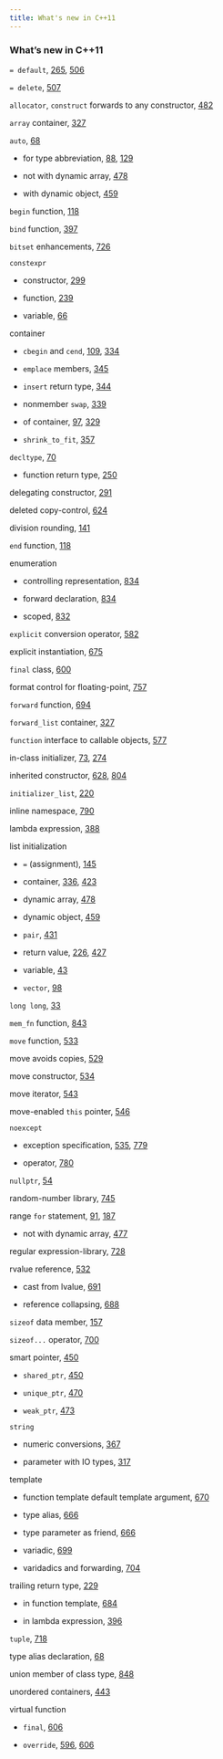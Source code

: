 ```yaml
---
title: What's new in C++11
---
```


<h3>What’s new in C++11</h3>
<p><code>= default</code>, <a href="073-7.1._defining_abstract_data_types.html#filepos1815669">265</a>, <a href="121-13.1._copy_assign_and_destroy.html#filepos3257021">506</a></p>
<p><code>= delete</code>, <a href="121-13.1._copy_assign_and_destroy.html#filepos3262148">507</a></p>
<p><code>allocator</code>, <code>construct</code> forwards to any constructor, <a href="115-12.2._dynamic_arrays.html#filepos3127513">482</a></p>
<p><code>array</code> container, <a href="089-9.1._overview_of_the_sequential_containers.html#filepos2177258">327</a></p>
<p><code>auto</code>, <a href="025-2.5._dealing_with_types.html#filepos537903">68</a></p>
<ul><li><p>for type abbreviation, <a href="031-3.2._library_string_type.html#filepos674460">88</a>, <a href="035-3.6._multidimensional_arrays.html#filepos962635">129</a></p></li><li><p>not with dynamic array, <a href="115-12.2._dynamic_arrays.html#filepos3098772">478</a></p></li><li><p>with dynamic object, <a href="114-12.1._dynamic_memory_and_smart_pointers.html#filepos2963288">459</a></p></li></ul>

<p><code>begin</code> function, <a href="034-3.5._arrays.html#filepos887176">118</a></p>
<p><code>bind</code> function, <a href="100-10.3._customizing_operations.html#filepos2585437">397</a></p>
<p><code>bitset</code> enhancements, <a href="164-17.2._the_bitset_type.html#filepos4618016">726</a></p>
<p><code>constexpr</code></p>
<ul><li><p>constructor, <a href="077-7.5._constructors_revisited.html#filepos2018383">299</a></p></li><li><p>function, <a href="067-6.5._features_for_specialized_uses.html#filepos1648710">239</a></p></li><li><p>variable, <a href="024-2.4._const_qualifier.html#filepos523317">66</a></p></li></ul>

<p><a id="filepos5525349"></a>container</p>
<ul><li><p><code>cbegin</code> and <code>cend</code>, <a href="033-3.4._introducing_iterators.html#filepos823731">109</a>, <a href="090-9.2._container_library_overview.html#filepos2216072">334</a></p></li><li><p><code>emplace</code> members, <a href="091-9.3._sequential_container_operations.html#filepos2282884">345</a></p></li><li><p><code>insert</code> return type, <a href="091-9.3._sequential_container_operations.html#filepos2275648">344</a></p></li><li><p>nonmember <code>swap</code>, <a href="090-9.2._container_library_overview.html#filepos2245488">339</a></p></li><li><p>of container, <a href="032-3.3._library_vector_type.html#filepos739629">97</a>, <a href="090-9.2._container_library_overview.html#filepos2189692">329</a></p></li><li><p><code>shrink_to_fit</code>, <a href="092-9.4._how_a_vector_grows.html#filepos2354820">357</a></p></li></ul>

<p><code>decltype</code>, <a href="025-2.5._dealing_with_types.html#filepos558223">70</a></p>
<ul><li><p>function return type, <a href="069-6.7._pointers_to_functions.html#filepos1720652">250</a></p></li></ul>
<p>delegating constructor, <a href="077-7.5._constructors_revisited.html#filepos1968741">291</a></p>
<p>deleted copy-control, <a href="148-15.7._constructors_and_copy_control.html#filepos3985641">624</a></p>
<p>division rounding, <a href="040-4.2._arithmetic_operators.html#filepos1037329">141</a></p>
<p><code>end</code> function, <a href="034-3.5._arrays.html#filepos887176">118</a></p>
<p>enumeration</p>
<ul><li><p>controlling representation, <a href="179-19.3._enumerations.html#filepos5212883">834</a></p></li><li><p>forward declaration, <a href="179-19.3._enumerations.html#filepos5212883">834</a></p></li><li><p>scoped, <a href="178-19.2._runtime_type_identification.html#filepos5200560">832</a></p></li></ul>

<p><code>explicit</code> conversion operator, <a href="138-14.9._overloading_conversions_and_operators.html#filepos3725848">582</a></p>
<p>explicit instantiation, <a href="154-16.1._defining_a_template.html#filepos4300047">675</a></p>
<p><code>final</code> class, <a href="143-15.2._defining_base_and_derived_classes.html#filepos3828987">600</a></p>
<p>format control for floating-point, <a href="167-17.5._the_io_library_revisited.html#filepos4779185">757</a></p>
<p><a id="filepos5528643"></a><code>forward</code> function, <a href="155-16.2._template_argument_deduction.html#filepos4430345">694</a></p>
<p><code>forward_list</code> container, <a href="089-9.1._overview_of_the_sequential_containers.html#filepos2177258">327</a></p>
<p><code>function</code> interface to callable objects, <a href="137-14.8._functioncall_operator.html#filepos3693609">577</a></p>
<p>in-class initializer, <a href="026-2.6._defining_our_own_data_structures.html#filepos579560">73</a>, <a href="075-7.3._additional_class_features.html#filepos1868141">274</a></p>
<p>inherited constructor, <a href="148-15.7._constructors_and_copy_control.html#filepos4007500">628</a>, <a href="173-18.3._multiple_and_virtual_inheritance.html#filepos5032290">804</a></p>
<p><code>initializer_list</code>, <a href="064-6.2._argument_passing.html#filepos1533816">220</a></p>
<p>inline namespace, <a href="172-18.2._namespaces.html#filepos4951703">790</a></p>
<p><a id="filepos5529796"></a>lambda expression, <a href="100-10.3._customizing_operations.html#filepos2531609">388</a></p>
<p><a id="filepos5529918"></a>list initialization</p>
<ul><li><p><code>=</code> (assignment), <a href="042-4.4._assignment_operators.html#filepos1067326">145</a></p></li><li><p>container, <a href="090-9.2._container_library_overview.html#filepos2226365">336</a>, <a href="108-11.2._overview_of_the_associative_containers.html#filepos2739663">423</a></p></li><li><p>dynamic array, <a href="115-12.2._dynamic_arrays.html#filepos3098772">478</a></p></li><li><p>dynamic object, <a href="114-12.1._dynamic_memory_and_smart_pointers.html#filepos2963288">459</a></p></li><li><p><code>pair</code>, <a href="109-11.3._operations_on_associative_containers.html#filepos2792631">431</a></p></li><li><p>return value, <a href="065-6.3._return_types_and_the_return_statement.html#filepos1567946">226</a>, <a href="108-11.2._overview_of_the_associative_containers.html#filepos2766699">427</a></p></li><li><p>variable, <a href="022-2.2._variables.html#filepos358328">43</a></p></li><li><p><code>vector</code>, <a href="032-3.3._library_vector_type.html#filepos749603">98</a></p></li></ul>

<p><code>long long</code>, <a href="021-2.1._primitive_builtin_types.html#filepos290839">33</a></p>
<p><code>mem_fn</code> function, <a href="180-19.4._pointer_to_class_member.html#filepos5276101">843</a></p>
<p><a id="filepos5531677"></a><code>move</code> function, <a href="126-13.6._moving_objects.html#filepos3433996">533</a></p>
<p>move avoids copies, <a href="125-13.5._classes_that_manage_dynamic_memory.html#filepos3408459">529</a></p>
<p><a id="filepos5531973"></a>move constructor, <a href="126-13.6._moving_objects.html#filepos3439682">534</a></p>
<p>move iterator, <a href="126-13.6._moving_objects.html#filepos3494424">543</a></p>
<p>move-enabled <code>this</code> pointer, <a href="126-13.6._moving_objects.html#filepos3512820">546</a></p>
<p><code>noexcept</code></p>
<ul><li><p>exception specification, <a href="126-13.6._moving_objects.html#filepos3444873">535</a>, <a href="171-18.1._exception_handling.html#filepos4894536">779</a></p></li><li><p>operator, <a href="171-18.1._exception_handling.html#filepos4900567">780</a></p></li></ul>

<p><code>nullptr</code>, <a href="023-2.3._compound_types.html#filepos424456">54</a></p>
<p>random-number library, <a href="166-17.4._random_numbers.html#filepos4713562">745</a></p>
<p>range <code>for</code> statement, <a href="031-3.2._library_string_type.html#filepos698573">91</a>, <a href="057-5.4._iterative_statements.html#filepos1327423">187</a></p>
<ul><li><p>not with dynamic array, <a href="115-12.2._dynamic_arrays.html#filepos3090569">477</a></p></li></ul>
<p><a id="filepos5533477"></a>regular expression-library, <a href="164-17.2._the_bitset_type.html#filepos4630955">728</a></p>
<p><a id="filepos5533608"></a>rvalue reference, <a href="126-13.6._moving_objects.html#filepos3428100">532</a></p>
<ul><li><p>cast from lvalue, <a href="155-16.2._template_argument_deduction.html#filepos4408477">691</a></p></li><li><p>reference collapsing, <a href="155-16.2._template_argument_deduction.html#filepos4383510">688</a></p></li></ul>

<p><code>sizeof</code> data member, <a href="047-4.9._the_sizeof_operator.html#filepos1144067">157</a></p>
<p><code>sizeof...</code> operator, <a href="157-16.4._variadic_templates.html#filepos4465473">700</a></p>
<p>smart pointer, <a href="113-chapter_12._dynamic_memory.html#filepos2902740">450</a></p>
<ul><li><p><code>shared_ptr</code>, <a href="113-chapter_12._dynamic_memory.html#filepos2902740">450</a></p></li><li><p><code>unique_ptr</code>, <a href="114-12.1._dynamic_memory_and_smart_pointers.html#filepos3040268">470</a></p></li><li><p><code>weak_ptr</code>, <a href="114-12.1._dynamic_memory_and_smart_pointers.html#filepos3062354">473</a></p></li></ul>

<p><code>string</code></p>
<ul><li><p>numeric conversions, <a href="093-9.5._additional_string_operations.html#filepos2415800">367</a></p></li><li><p>parameter with IO types, <a href="084-8.2._file_input_and_output.html#filepos2114945">317</a></p></li></ul>

<p>template</p>
<ul><li><p>function template default template argument, <a href="154-16.1._defining_a_template.html#filepos4268006">670</a></p></li><li><p>type alias, <a href="154-16.1._defining_a_template.html#filepos4240095">666</a></p></li><li><p>type parameter as friend, <a href="154-16.1._defining_a_template.html#filepos4240095">666</a></p></li><li><p>variadic, <a href="156-16.3._overloading_and_templates.html#filepos4460209">699</a></p></li><li><p>varidadics and forwarding, <a href="157-16.4._variadic_templates.html#filepos4489246">704</a></p></li></ul>

<p>trailing return type, <a href="065-6.3._return_types_and_the_return_statement.html#filepos1584269">229</a></p>
<ul><li><p>in function template, <a href="155-16.2._template_argument_deduction.html#filepos4356678">684</a></p></li><li><p>in lambda expression, <a href="100-10.3._customizing_operations.html#filepos2579056">396</a></p></li></ul>

<p><code>tuple</code>, <a href="162-chapter_17._specialized_library_facilities.html#filepos4565715">718</a></p>
<p><a id="filepos5536871"></a>type alias declaration, <a href="025-2.5._dealing_with_types.html#filepos537903">68</a></p>
<p>union member of class type, <a href="182-19.6._union_a_spacesaving_class.html#filepos5311636">848</a></p>
<p><a id="filepos5537120"></a>unordered containers, <a href="109-11.3._operations_on_associative_containers.html#filepos2868525">443</a></p>
<p><a id="filepos5537245"></a>virtual function</p>
<ul><li><p><code>final</code>, <a href="144-15.3._virtual_functions.html#filepos3865666">606</a></p></li><li><p><code>override</code>, <a href="143-15.2._defining_base_and_derived_classes.html#filepos3806063">596</a>, <a href="144-15.3._virtual_functions.html#filepos3865666">606</a></p></li></ul>
